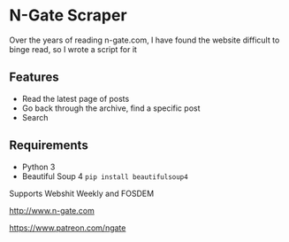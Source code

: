 # N-Gate Scraper
Over the years of reading n-gate.com, I have found the website difficult to binge read, so I wrote a script for it
 ## Features
 - Read the latest page of posts
 - Go back through the archive, find a specific post 
 - Search

 ## Requirements
 - Python 3
 - Beautiful Soup 4 ```pip install beautifulsoup4```


Supports Webshit Weekly and FOSDEM

http://www.n-gate.com 

https://www.patreon.com/ngate

